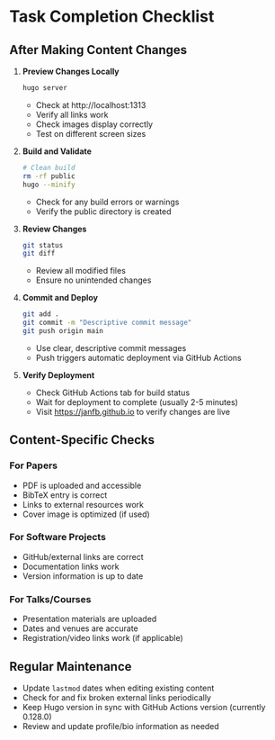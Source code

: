 # Task Completion Checklist

## After Making Content Changes

1. **Preview Changes Locally**
   ```bash
   hugo server
   ```
   - Check at http://localhost:1313
   - Verify all links work
   - Check images display correctly
   - Test on different screen sizes

2. **Build and Validate**
   ```bash
   # Clean build
   rm -rf public
   hugo --minify
   ```
   - Check for any build errors or warnings
   - Verify the public directory is created

3. **Review Changes**
   ```bash
   git status
   git diff
   ```
   - Review all modified files
   - Ensure no unintended changes

4. **Commit and Deploy**
   ```bash
   git add .
   git commit -m "Descriptive commit message"
   git push origin main
   ```
   - Use clear, descriptive commit messages
   - Push triggers automatic deployment via GitHub Actions

5. **Verify Deployment**
   - Check GitHub Actions tab for build status
   - Wait for deployment to complete (usually 2-5 minutes)
   - Visit https://janfb.github.io to verify changes are live

## Content-Specific Checks

### For Papers
- PDF is uploaded and accessible
- BibTeX entry is correct
- Links to external resources work
- Cover image is optimized (if used)

### For Software Projects
- GitHub/external links are correct
- Documentation links work
- Version information is up to date

### For Talks/Courses
- Presentation materials are uploaded
- Dates and venues are accurate
- Registration/video links work (if applicable)

## Regular Maintenance
- Update `lastmod` dates when editing existing content
- Check for and fix broken external links periodically
- Keep Hugo version in sync with GitHub Actions version (currently 0.128.0)
- Review and update profile/bio information as needed